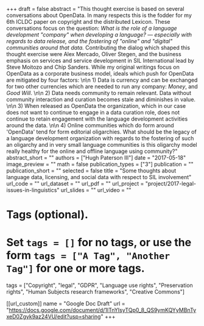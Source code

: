 +++
draft = false
abstract = "This thought exercise is based on several conversations about OpenData. In many respects this is the fodder for my 6th ICLDC paper on copyright and the distributed Lexicon. These conversations focus on the question: _What is the role of a language development \"company\" when developing a language? — especially with regards to data release, and the fostering of \"online\" and \"digital\" communities around that data._ Contributing the dialog which shaped this thought exercise were Alex Mercado, Oliver Stegen, and the business emphasis on services and service development in SIL International lead by Steve Moitozo and Chip Sanders. While my original writings focus on OpenData as a corporate business model, ideals which push for OpenData are mitigated by four factors: \n\n 1) Data is currency and can be exchanged for two other currencies which are needed to run any company: _Money_, and _Good Will_. \n\n 2) Data needs community to remain relevant. Data without community interaction and curation becomes stale and diminishes in value. \n\n 3) When released as OpenData the organization, which in our case does not want to continue to engage in a data curation role, does not continue to retain engagement with the language development activities around the data. \n\n 4) Online communities which do form around 'OpenData' tend for form editorial oligarchies. What should be the legacy of a language development organization with regards to the fostering of such an oligarchy and in very small language communities is this oligarchy model really healthy for the online and offline language using community?"
abstract_short = ""
authors = ["Hugh Paterson III"]
date = "2017-05-18"
image_preview = ""
math = false
publication_types = ["3"]
publication = ""
publication_short = ""
selected = false
title = "Some thoughts about language data, licensing, and social data with respect to SIL involvement"
url_code = ""
url_dataset = ""
url_pdf = ""
url_project = "project/2017-legal-issues-in-linguistics"
url_slides = ""
url_video = ""


# Tags (optional).
#   Set `tags = []` for no tags, or use the form `tags = ["A Tag", "Another Tag"]` for one or more tags.
tags = ["Copyright", "legal", "GDPR", "Language use rights", "Preservation rights", "Human Subjects research frameworks", "Creative Commons"]

[[url_custom]]
  name = "Google Doc Draft"
  url = "https://docs.google.com/document/d/1ITnYIsyTQp0_8_QS9ymKQYyMBnTyxeD0Zgyk9az24VU/edit?usp=sharing"
+++
